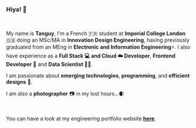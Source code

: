 ### Hiya! 👋

</br>

My name is **Tanguy**, I'm a French :fr: student at **Imperial College London** :uk: doing an MSc/MA in **Innovation Design Engineering**, having previously graduated from an MEng in **Electronic and Information Engineering**:zap:. I also have experience as a **Full Stack 💻 and Cloud ☁️ Developer**, **Frontend Developer 📱** and **Data Scientist 👨‍🔬**.

I am passionate about **emerging technologies**, **programming**, and **efficient designs** :floppy_disk:.

I am also a **photographer** :camera: in my lost hours...:waxing_crescent_moon:

</br>

You can have a look at my engineering portfolio website [**here**](https://tlp19.github.io/portfolio/).

<!--
</br>
![Tanguy's GitHub stats](https://github-readme-stats.vercel.app/api?username=tlp19&show_icons=true&title_color=ff6030&icon_color=c864b4&count_private=true&hide=issues)
-->


<!--
**tlp19/tlp19** is a ✨ _special_ ✨ repository because its `README.md` (this file) appears on your GitHub profile.

Here are some ideas to get you started:

- 🔭 I’m currently working on ...
- 🌱 I’m currently learning ...
- 👯 I’m looking to collaborate on ...
- 🤔 I’m looking for help with ...
- 💬 Ask me about ...
- 📫 How to reach me: ...
- 😄 Pronouns: ...
- ⚡ Fun fact: ...
-->
